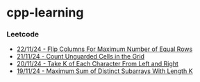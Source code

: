 # cpp-learning

### Leetcode
- [22/11/24 - Flip Columns For Maximum Number of Equal Rows](./Leetcode/22-11-24/)
- [21/11/24 - Count Unguarded Cells in the Grid](./Leetcode/21-11-24/)
- [20/11/24 - Take K of Each Character From Left and Right](./Leetcode/20-11-24/)
- [19/11/24 - Maximum Sum of Distinct Subarrays With Length K](./Leetcode/19-11-24/)